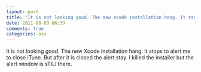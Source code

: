 ```yaml
---
layout: post
title: "It is not looking good. The new Xcode installation hang. It stops to alert me to close iTune. But after it is closed the alert stay. I killed the installer but the alert window is sTILl there."
date: 2011-08-03 06:39
comments: true
categories: osx
---
```


It is not looking good. The new Xcode installation hang. It stops to alert me to close iTune. But after it is closed the alert stay. I killed the installer but the alert window is sTILl there.

